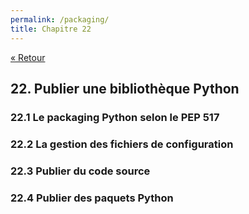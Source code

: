 ```yaml
---
permalink: /packaging/
title: Chapitre 22
---
```


[« Retour](/python/contents)

## 22. Publier une bibliothèque Python

### 22.1 Le packaging Python selon le PEP 517

### 22.2 La gestion des fichiers de configuration

### 22.3 Publier du code source

### 22.4 Publier des paquets Python
